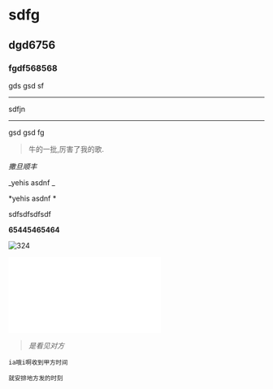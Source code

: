 # sdfg
## dgd6756
### fgdf568568
gds
gsd
sf 

---
sdfjn 

---
gsd
gsd
fg

>牛的一批,厉害了我的歌. 
 
_撒旦顺丰_

_yehis asdnf _

*yehis asdnf *

sdfsdfsdfsdf

**65445465464**

<img src="./sfs.jpg" alt="324" title="llkdj" />

![](/assets/SUMMARY.md)

[](/6867979)


>*是看见对方*



`ia哦i啊收到甲方时间`

```
就安排地方发的时刻
```

